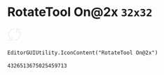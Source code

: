# RotateTool On@2x `32x32`
<img src="/img/RotateTool%20On@2x.png" width=32 height=32>

``` CSharp
EditorGUIUtility.IconContent("RotateTool On@2x")
```
```
4326513675025459713
```
